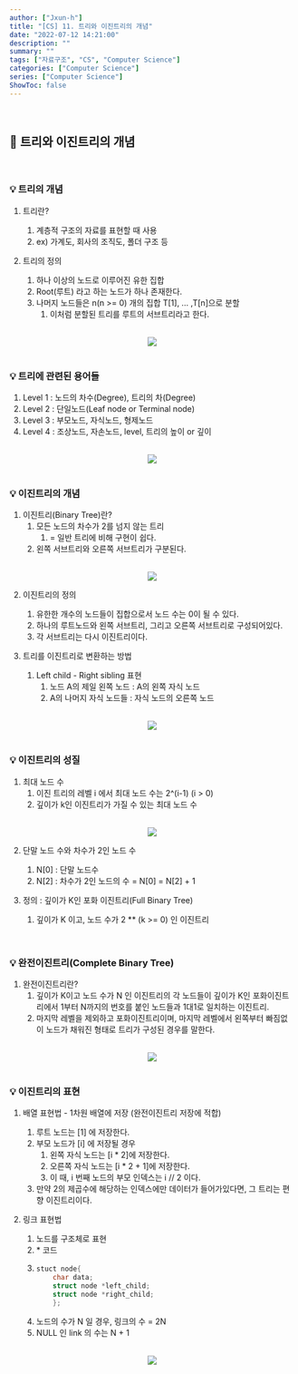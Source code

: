 ```yaml
---
author: ["Jxun-h"]
title: "[CS] 11. 트리와 이진트리의 개념"
date: "2022-07-12 14:21:00"
description: ""
summary: ""
tags: ["자료구조", "CS", "Computer Science"]
categories: ["Computer Science"]
series: ["Computer Science"]
ShowToc: false
---
```


<br>

## 📌 트리와 이진트리의 개념

<br>

### 💡 트리의 개념

1.  트리란?
    1.  계층적 구조의 자료를 표현할 때 사용
    2.  ex) 가계도, 회사의 조직도, 폴더 구조 등

2.  트리의 정의
    1.  하나 이상의 노드로 이루어진 유한 집합
    2.  Root(루트) 라고 하는 노드가 하나 존재한다.
    3.  나머지 노드들은 n(n >= 0) 개의 집합 T\[1\], ... ,T\[n\]으로 분할
        1.  이처럼 분할된 트리를 루트의 서브트리라고 한다.

<br>

<center><img src='/cs_11_1.png' /></center>

<br>

### 💡 트리에 관련된 용어들

1.  Level 1 : 노드의 차수(Degree), 트리의 차(Degree)
2.  Level 2 : 단일노드(Leaf node or Terminal node)
3.  Level 3 : 부모노드, 자식노드, 형제노드
4.  Level 4 : 조상노드, 자손노드, level, 트리의 높이 or 깊이

<br>

<center><img src='/cs_11_2.png' /></center>

<br>

### 💡 이진트리의 개념

1.  이진트리(Binary Tree)란?
    1.  모든 노드의 차수가 2를 넘지 않는 트리
        1.  \= 일반 트리에 비해 구현이 쉽다.
    2.  왼쪽 서브트리와 오른쪽 서브트리가 구분된다.

<br>

<center><img src='/cs_11_3.png' /></center>

2.  이진트리의 정의
    1.  유한한 개수의 노드들이 집합으로서 노드 수는 0이 될 수 있다.
    2.  하나의 루트노드와 왼쪽 서브트리, 그리고 오른쪽 서브트리로 구성되어있다.
    3.  각 서브트리는 다시 이진트리이다.

3.  트리를 이진트리로 변환하는 방법
    1.  Left child - Right sibling 표현
        1.  노드 A의 제일 왼쪽 노드 : A의 왼쪽 자식 노드
        2.  A의 나머지 자식 노드들 : 자식 노드의 오른쪽 노드

<br>

<center><img src='/cs_11_4.png' /></center>

<br>

### 💡 이진트리의 성질

1.  최대 노드 수
    1.  이진 트리의 레벨 i 에서 최대 노드 수는 2^(i-1) (i > 0)
    2.  깊이가 k인 이진트리가 가질 수 있는 최대 노드 수

<br>

<center><img src='/cs_11_5.png' /></center>

2.  단말 노드 수와 차수가 2인 노드 수
    1.  N\[0\] : 단말 노드수
    2.  N\[2\] : 차수가 2인 노드의 수 = N\[0\] = N\[2\] + 1

3.  정의 : 깊이가 K인 포화 이진트리(Full Binary Tree)
    1.  깊이가 K 이고, 노드 수가 2 \*\* (k >= 0) 인 이진트리

<br>

### 💡 완전이진트리(Complete Binary Tree)

1.  완전이진트리란?
    1.  깊이가 K이고 노드 수가 N 인 이진트리의 각 노드들이 깊이가 K인 포화이진트리에서 1부터 N까지의 번호를 붙인 노드들과 1대1로 일치하는 이진트리.
    2.  마지막 레벨을 제외하고 포화이진트리이며, 마지막 레벨에서 왼쪽부터 빠짐없이 노드가 채워진 형태로 트리가 구성된 경우를 말한다.

<br>

<center><img src='/cs_11_6.png' /></center>

<br>

### 💡 이진트리의 표현

1.  배열 표현법 - 1차원 배열에 저장 (완전이진트리 저장에 적합)
    1.  루트 노드는 \[1\] 에 저장한다.
    2.  부모 노드가 \[i\] 에 저장될 경우
        1.  왼쪽 자식 노드는 \[i \* 2\]에 저장한다.
        2.  오른쪽 자식 노드는 \[i \* 2 + 1\]에 저장한다.
        3.  이 때, i 번째 노드의 부모 인덱스는 i // 2 이다.
    3.  만약 2의 제곱수에 해당하는 인덱스에만 데이터가 들어가있다면, 그 트리는 편향 이진트리이다.

2.  링크 표현법
    1.  노드를 구조체로 표현 
    2.  \* 코드
    3.  ```c++
        stuct node{ 
            char data; 
            struct node *left_child; 
            struct node *right_child; 
            };
        ```
    4.  노드의 수가 N 일 경우, 링크의 수 = 2N
    5.  NULL 인 link 의 수는 N + 1

<br>

<center><img src='/cs_11_7.png' /></center>